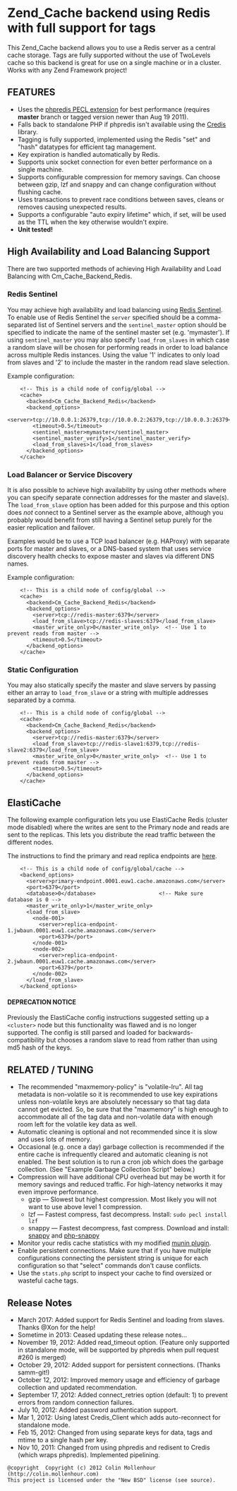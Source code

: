 # Zend_Cache backend using Redis with full support for tags

This Zend_Cache backend allows you to use a Redis server as a central cache storage. Tags are fully supported
without the use of TwoLevels cache so this backend is great for use on a single machine or in a cluster.
Works with any Zend Framework project!

## FEATURES

 - Uses the [phpredis PECL extension](https://github.com/nicolasff/phpredis) for best performance (requires **master** branch or tagged version newer than Aug 19 2011).
 - Falls back to standalone PHP if phpredis isn't available using the [Credis](https://github.com/colinmollenhour/credis) library.
 - Tagging is fully supported, implemented using the Redis "set" and "hash" datatypes for efficient tag management.
 - Key expiration is handled automatically by Redis.
 - Supports unix socket connection for even better performance on a single machine.
 - Supports configurable compression for memory savings. Can choose between gzip, lzf and snappy and can change configuration without flushing cache.
 - Uses transactions to prevent race conditions between saves, cleans or removes causing unexpected results.
 - Supports a configurable "auto expiry lifetime" which, if set, will be used as the TTL when the key otherwise wouldn't expire.
 - __Unit tested!__

## High Availability and Load Balancing Support

There are two supported methods of achieving High Availability and Load Balancing with Cm_Cache_Backend_Redis.

### Redis Sentinel

You may achieve high availability and load balancing using [Redis Sentinel](http://redis.io/topics/sentinel). To enable use of Redis Sentinel the `server`
specified should be a comma-separated list of Sentinel servers and the `sentinel_master` option should be specified
to indicate the name of the sentinel master set (e.g. 'mymaster'). If using `sentinel_master` you may also specify
`load_from_slaves` in which case a random slave will be chosen for performing reads in order to load balance across multiple Redis instances.
Using the value '1' indicates to only load from slaves and '2' to include the master in the random read slave selection.

Example configuration:

        <!-- This is a child node of config/global -->
        <cache>
          <backend>Cm_Cache_Backend_Redis</backend>
          <backend_options>
            <server>tcp://10.0.0.1:26379,tcp://10.0.0.2:26379,tcp://10.0.0.3:26379</server>
            <timeout>0.5</timeout>
            <sentinel_master>mymaster</sentinel_master>
            <sentinel_master_verify>1</sentinel_master_verify>
            <load_from_slaves>1</load_from_slaves>
          </backend_options>
        </cache>

### Load Balancer or Service Discovery

It is also possible to achieve high availability by using other methods where you can specify separate connection addresses for the
master and slave(s). The `load_from_slave` option has been added for this purpose and this option does *not*
connect to a Sentinel server as the example above, although you probably would benefit from still having a Sentinel setup purely for
the easier replication and failover.

Examples would be to use a TCP load balancer (e.g. HAProxy) with separate ports for master and slaves, or a DNS-based system that
uses service discovery health checks to expose master and slaves via different DNS names. 

Example configuration:

        <!-- This is a child node of config/global -->
        <cache>
          <backend>Cm_Cache_Backend_Redis</backend>
          <backend_options>
            <server>tcp://redis-master:6379</server>
            <load_from_slave>tcp://redis-slaves:6379</load_from_slave>
            <master_write_only>0</master_write_only>  <!-- Use 1 to prevent reads from master -->
            <timeout>0.5</timeout>
          </backend_options>
        </cache>

### Static Configuration

You may also statically specify the master and slave servers by passing either an array to `load_from_slave` or a string
with multiple addresses separated by a comma.

        <!-- This is a child node of config/global -->
        <cache>
          <backend>Cm_Cache_Backend_Redis</backend>
          <backend_options>
            <server>tcp://redis-master:6379</server>
            <load_from_slave>tcp://redis-slave1:6379,tcp://redis-slave2:6379</load_from_slave>
            <master_write_only>0</master_write_only>  <!-- Use 1 to prevent reads from master -->
            <timeout>0.5</timeout>
          </backend_options>
        </cache>

## ElastiCache

The following example configuration lets you use ElastiCache Redis (cluster mode disabled) where the writes are sent to
the Primary node and reads are sent to the replicas. This lets you distribute the read traffic between the different nodes.  

The instructions to find the primary and read replica endpoints are [here](http://docs.aws.amazon.com/AmazonElastiCache/latest/UserGuide/Endpoints.html#Endpoints.Find.Redis).

        <!-- This is a child node of config/global/cache -->
        <backend_options>
          <server>primary-endpoint.0001.euw1.cache.amazonaws.com</server>
          <port>6379</port>
          <database>0</database>                    <!-- Make sure database is 0 -->
          <master_write_only>1</master_write_only>
          <load_from_slave>
            <node-001>
              <server>replica-endpoint-1.jwbaun.0001.euw1.cache.amazonaws.com</server>
              <port>6379</port>
            </node-001>
            <node-002>
              <server>replica-endpoint-2.jwbaun.0001.euw1.cache.amazonaws.com</server>
              <port>6379</port>
            </node-002>
          </load_from_slave>
        </backend_options>

#### DEPRECATION NOTICE

Previously the ElastiCache config instructions suggested setting up a `<cluster>` node but this functionality was flawed
and is no longer supported. The config is still parsed and loaded for backwards-compatibility but chooses a random slave
to read from rather than using md5 hash of the keys. 

## RELATED / TUNING

 - The recommended "maxmemory-policy" is "volatile-lru". All tag metadata is non-volatile so it is
   recommended to use key expirations unless non-volatile keys are absolutely necessary so that tag
   data cannot get evicted. So, be sure that the "maxmemory" is high enough to accommodate all of
   the tag data and non-volatile data with enough room left for the volatile key data as well.
 - Automatic cleaning is optional and not recommended since it is slow and uses lots of memory.
 - Occasional (e.g. once a day) garbage collection is recommended if the entire cache is infrequently cleared and
   automatic cleaning is not enabled. The best solution is to run a cron job which does the garbage collection.
   (See "Example Garbage Collection Script" below.)
 - Compression will have additional CPU overhead but may be worth it for memory savings and reduced traffic.
   For high-latency networks it may even improve performance.
   - gzip — Slowest but highest compression. Most likely you will not want to use above level 1 compression.
   - lzf — Fastest compress, fast decompress. Install: `sudo pecl install lzf`
   - snappy — Fastest decompress, fast compress. Download and install: [snappy](http://code.google.com/p/snappy/) and [php-snappy](http://code.google.com/p/php-snappy/)
 - Monitor your redis cache statistics with my modified [munin plugin](https://gist.github.com/1177716).
 - Enable persistent connections. Make sure that if you have multiple configurations connecting the persistent
   string is unique for each configuration so that "select" commands don't cause conflicts.
 - Use the `stats.php` script to inspect your cache to find oversized or wasteful cache tags.

## Release Notes

 - March 2017: Added support for Redis Sentinel and loading from slaves. Thanks @Xon for the help!
 - Sometime in 2013: Ceased updating these release notes...
 - November 19, 2012: Added read_timeout option. (Feature only supported in standalone mode, will be supported by phpredis when pull request #260 is merged)
 - October 29, 2012: Added support for persistent connections. (Thanks samm-git!)
 - October 12, 2012: Improved memory usage and efficiency of garbage collection and updated recommendation.
 - September 17, 2012: Added connect_retries option (default: 1) to prevent errors from random connection failures.
 - July 10, 2012: Added password authentication support.
 - Mar 1, 2012: Using latest Credis_Client which adds auto-reconnect for standalone mode.
 - Feb 15, 2012: Changed from using separate keys for data, tags and mtime to a single hash per key.
 - Nov 10, 2011: Changed from using phpredis and redisent to Credis (which wraps phpredis). Implemented pipelining.

```
@copyright  Copyright (c) 2012 Colin Mollenhour (http://colin.mollenhour.com)
This project is licensed under the "New BSD" license (see source).
```
